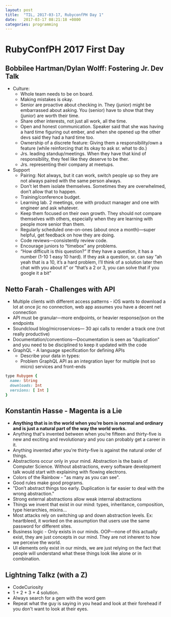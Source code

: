 ```yaml
---
layout: post
title:  "TIL, 2017-03-17, RubyconfPH Day 1"
date:   2017-03-17 08:21:18 +0800
categories: programming
---
```


# RubyConfPH 2017 First Day

## Bobbilee Hartman/Dylan Wolff: Fostering Jr. Dev Talk

- Culture:
  - Whole team needs to be on board.
  - Making mistakes is okay.
  - Senior are proactive about checking in. They (junior) might be embarrassed about asking. You (senior) have to show that they (junior) are worth their time.
  - Share other interests, not just all work, all the time.
  - Open and honest communication. Speaker said that she was having a hard time figuring out ember, and when she opened up the other devs said they had a hard time too.
  - Ownership of a discrete feature: Giving them a responsibility/own a feature (while reinforcing that its okay to ask sr. what to do.)
  - Jrs. leading standup/meetings. When they have that kind of responsibility, they feel like they deserve to be ther.
  - Jrs. representing their company at meetups.
- Support
  - Pairing: Not always, but it can work, switch people up so they are not always paired with the same person always.
  - Don’t let them isolate themselves. Sometimes they are overwhelmed, don’t allow that to happen.
  - Training/conference budget.
  - Learning lab. 2 meetings, one with product manager and one with engineer and ask whatever.
  - Keep them focused on their own growth. They should not compare themselves with others, especially when they are learning with people more senior than them.
  - Regularly scheduled one-on-ones (about once a month)—super helpful, get feedback on how they are doing.
  - Code reviews—consistently review code.
  - Encourage juniors to “timebox” any problems.
  - “How difficult is this question?” If they have a question, it has a number (1-10 1 easy 10 hard). If they ask a question, sr. can say “ah yeah that is a 10, it’s a hard problem, I’ll think of a solution later then chat with you about it” or “that’s a 2 or 3, you can solve that if you google it a bit”

## Netto Farah - Challenges with API

- Multiple clients with different access patterns - iOS wants to download a lot at once jic no connection, web app assumes you have a decent net connection
- API must be granular—more endpoints, or heavier response/json on the endpoints
- Soundcloud blog/microservices— 30 api calls to render a track one (not really productive)
- Documentation/conventions—Documentation is seen as “duplication” and you need to be disciplined to keep it updated with the code
- GraphQL - A language specification for defining APIs
  - Describe your data in types:
  - Problem GraphQL API as an integration layer for multiple (not so micro) services and front-ends

``` ruby
type Rubygem {
  name: String
  downloads: Int
  versions: [ Int ]
}
```

## Konstantin Hasse - Magenta is a Lie

- **Anything that is in the world when you’re born is normal and ordinary and is just a natural part of the way the world works.**
- Anything that's invented between when you’re fifteen and thirty-five is new and exciting and revolutionary and you can probably get a career in it.
- Anything invented after you're thirty-five is against the natural order of things.
- Abstractions occur only in your mind. Abstraction is the basis of Computer Science. Without abstractions, every software development talk would start with explaining with flowing electrons.
- Colors of the Rainbow - "as many as you can see".
- Good rules make good programs.
- "Don’t abstract things too early. Duplication is far easier to deal with the wrong abstraction."
- Strong external abstractions allow weak internal abstractions
- Things we invent that exist in our mind: types, inheritance, composition, type hierarchies, mixins...
- Most attacks rely on switching up and down abstraction levels. Ex: heartbleed, it worked on the assumption that users use the same password for different sites.
- Business logic - Only exists in our minds. OOP—none of this actually exist, they are just concepts in our mind. They are not inherent to how we perceive the world.
- UI elements only exist in our minds, we are just relying on the fact that people will understand what these things look like alone or in combination.

## Lightning Talkz (with a Z)

- CodeCuriosity
- 1 + 2 + 3 + 4 solution.
- Always search for a gem with the word gem
- Repeat what the guy is saying in you head and look at their forehead if you don't want to look at their eyes.
